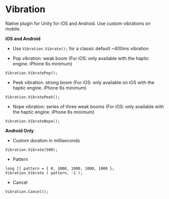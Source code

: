 # Vibration
Native plugin for Unity for iOS and Android.
Use custom vibrations on mobile.

**iOS and Android**

* Use `Vibration.Vibrate();` for a classic default ~400ms vibration

* Pop vibration: weak boom (For iOS: only available with the haptic engine. iPhone 6s minimum)

`Vibration.VibratePop();`

* Peek vibration: strong boom (For iOS: only available on iOS with the haptic engine. iPhone 6s minimum)

`Vibration.VibratePeek();`

* Nope vibration: series of three weak booms (For iOS: only available with the haptic engine. iPhone 6s minimum)

`Vibration.VibrateNope();`


**Android Only**

* Custom duration in milliseconds

`Vibration.Vibrate(500);` 

* Pattern

```
long [] pattern = { 0, 1000, 1000, 1000, 1000 };
Vibration.Vibrate ( pattern, -1 );
```

* Cancel

`Vibration.Cancel();`



